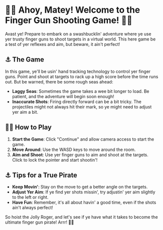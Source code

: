 # 🏴‍☠️ Ahoy, Matey! Welcome to the Finger Gun Shooting Game! 🏴‍☠️

Avast ye! Prepare to embark on a swashbucklin' adventure where ye use yer trusty finger guns to shoot targets in a virtual world. This here game be a test of yer reflexes and aim, but beware, it ain't perfect!

## ⚓ The Game

In this game, ye'll be usin' hand tracking technology to control yer finger guns. Point and shoot at targets to rack up a high score before the time runs out. But be warned, there be some rough seas ahead:

- **Laggy Seas**: Sometimes the game takes a wee bit longer to load. Be patient, and the adventure will begin soon enough!
- **Inaccurate Shots**: Firing directly forward can be a bit tricky. The projectiles might not always hit their mark, so ye might need to adjust yer aim a bit.

## 🏴‍☠️ How to Play

1. **Start the Game**: Click "Continue" and allow camera access to start the game.
2. **Move Around**: Use the WASD keys to move around the room.
3. **Aim and Shoot**: Use yer finger guns to aim and shoot at the targets. Click to lock the pointer and start shootin'!

## ⚓ Tips for a True Pirate

- **Keep Movin'**: Stay on the move to get a better angle on the targets.
- **Adjust Yer Aim**: If ye find yer shots missin', try adjustin' yer aim slightly to the left or right.
- **Have Fun**: Remember, it's all about havin' a good time, even if the shots ain't always perfect!

So hoist the Jolly Roger, and let's see if ye have what it takes to become the ultimate finger gun pirate! Arrr! 🏴‍☠️
